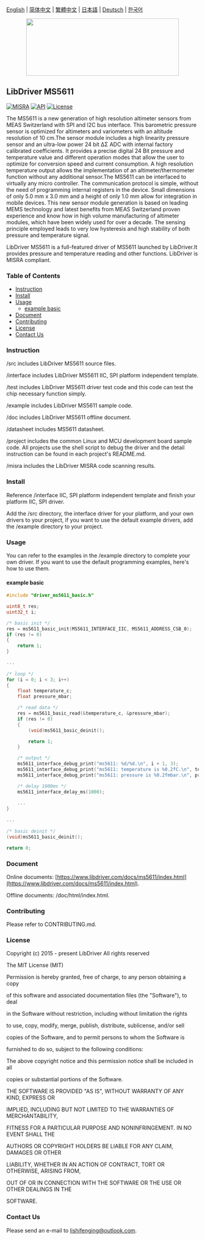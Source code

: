 [English](/README.md) | [ 简体中文](/README_zh-Hans.md) | [繁體中文](/README_zh-Hant.md) | [日本語](/README_ja.md) | [Deutsch](/README_de.md) | [한국어](/README_ko.md)

<div align=center>
<img src="/doc/image/logo.svg" width="400" height="150"/>
</div>

## LibDriver MS5611

[![MISRA](https://img.shields.io/badge/misra-compliant-brightgreen.svg)](/misra/README.md) [![API](https://img.shields.io/badge/api-reference-blue.svg)](https://www.libdriver.com/docs/ms5611/index.html) [![License](https://img.shields.io/badge/license-MIT-brightgreen.svg)](/LICENSE)

The MS5611 is a new generation of high resolution altimeter sensors from MEAS Switzerland with SPI and I2C bus interface. This barometric pressure sensor is optimized for altimeters and variometers with an altitude resolution of 10 cm.The sensor module includes a high linearity pressure sensor and an ultra-low power 24 bit ΔΣ ADC with internal factory calibrated coefficients. It provides a precise digital 24 Bit pressure and temperature value and different operation modes that allow the user to optimize for conversion speed and current consumption. A high resolution temperature output allows the implementation of an altimeter/thermometer function without any additional sensor.The MS5611 can be interfaced to virtually any micro controller. The communication protocol is simple, without the need of programming internal registers in the device. Small dimensions of only 5.0 mm x 3.0 mm and a height of only 1.0 mm allow for integration in mobile devices. This new sensor module generation is based on leading MEMS technology and latest benefits from MEAS Switzerland proven experience and know how in high volume manufacturing of altimeter modules, which have been widely used for over a decade. The sensing principle employed leads to very low hysteresis and high stability of both pressure and temperature signal.

LibDriver MS5611 is a full-featured driver of MS5611 launched by LibDriver.It provides pressure and temperature reading and other functions. LibDriver is MISRA compliant.

### Table of Contents

  - [Instruction](#Instruction)
  - [Install](#Install)
  - [Usage](#Usage)
    - [example basic](#example-basic)
  - [Document](#Document)
  - [Contributing](#Contributing)
  - [License](#License)
  - [Contact Us](#Contact-Us)

### Instruction

/src includes LibDriver MS5611 source files.

/interface includes LibDriver MS5611 IIC, SPI platform independent template.

/test includes LibDriver MS5611 driver test code and this code can test the chip necessary function simply.

/example includes LibDriver MS5611 sample code.

/doc includes LibDriver MS5611 offline document.

/datasheet includes MS5611 datasheet.

/project includes the common Linux and MCU development board sample code. All projects use the shell script to debug the driver and the detail instruction can be found in each project's README.md.

/misra includes the LibDriver MISRA code scanning results.

### Install

Reference /interface IIC, SPI platform independent template and finish your platform IIC, SPI driver.

Add the /src directory, the interface driver for your platform, and your own drivers to your project, if you want to use the default example drivers, add the /example directory to your project.

### Usage

You can refer to the examples in the /example directory to complete your own driver. If you want to use the default programming examples, here's how to use them.

#### example basic

```C
#include "driver_ms5611_basic.h"

uint8_t res;
uint32_t i;

/* basic init */
res = ms5611_basic_init(MS5611_INTERFACE_IIC, MS5611_ADDRESS_CSB_0);
if (res != 0)
{
    return 1;
}

...
    
/* loop */
for (i = 0; i < 3; i++)
{
    float temperature_c;
    float pressure_mbar;

    /* read data */
    res = ms5611_basic_read(&temperature_c, &pressure_mbar);
    if (res != 0)
    {
        (void)ms5611_basic_deinit();

        return 1;
    }

    /* output */
    ms5611_interface_debug_print("ms5611: %d/%d.\n", i + 1, 3);
    ms5611_interface_debug_print("ms5611: temperature is %0.2fC.\n", temperature_c);
    ms5611_interface_debug_print("ms5611: pressure is %0.2fmbar.\n", pressure_mbar);

    /* delay 1000ms */
    ms5611_interface_delay_ms(1000);
    
    ...
}

...
    
/* basic deinit */
(void)ms5611_basic_deinit();

return 0;
```

### Document

Online documents: [https://www.libdriver.com/docs/ms5611/index.html](https://www.libdriver.com/docs/ms5611/index.html).

Offline documents: /doc/html/index.html.

### Contributing

Please refer to CONTRIBUTING.md.

### License

Copyright (c) 2015 - present LibDriver All rights reserved



The MIT License (MIT) 



Permission is hereby granted, free of charge, to any person obtaining a copy

of this software and associated documentation files (the "Software"), to deal

in the Software without restriction, including without limitation the rights

to use, copy, modify, merge, publish, distribute, sublicense, and/or sell

copies of the Software, and to permit persons to whom the Software is

furnished to do so, subject to the following conditions: 



The above copyright notice and this permission notice shall be included in all

copies or substantial portions of the Software. 



THE SOFTWARE IS PROVIDED "AS IS", WITHOUT WARRANTY OF ANY KIND, EXPRESS OR

IMPLIED, INCLUDING BUT NOT LIMITED TO THE WARRANTIES OF MERCHANTABILITY,

FITNESS FOR A PARTICULAR PURPOSE AND NONINFRINGEMENT. IN NO EVENT SHALL THE

AUTHORS OR COPYRIGHT HOLDERS BE LIABLE FOR ANY CLAIM, DAMAGES OR OTHER

LIABILITY, WHETHER IN AN ACTION OF CONTRACT, TORT OR OTHERWISE, ARISING FROM,

OUT OF OR IN CONNECTION WITH THE SOFTWARE OR THE USE OR OTHER DEALINGS IN THE

SOFTWARE. 

### Contact Us

Please send an e-mail to lishifenging@outlook.com.